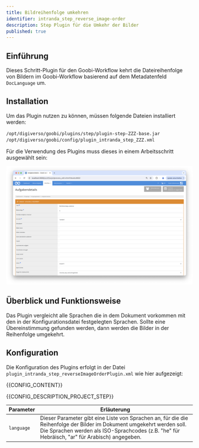 ```yaml
---
title: Bildreihenfolge umkehren
identifier: intranda_step_reverse_image-order
description: Step Plugin für die Umkehr der Bilder
published: true
---
```


## Einführung
Dieses Schritt-Plugin für den Goobi-Workflow kehrt die Dateireihenfolge von Bildern im Goobi-Workflow basierend auf dem Metadatenfeld `DocLanguage` um.

## Installation
Um das Plugin nutzen zu können, müssen folgende Dateien installiert werden:

```bash
/opt/digiverso/goobi/plugins/step/plugin-step-ZZZ-base.jar
/opt/digiverso/goobi/config/plugin_intranda_step_ZZZ.xml
```

Für die Verwendung des Plugins muss dieses in einem Arbeitsschritt ausgewählt sein:

![Konfiguration des Arbeitsschritts für die Nutzung des Plugins](screen1_de.png)


## Überblick und Funktionsweise
Das Plugin vergleicht alle Sprachen die in dem Dokument vorkommen mit den in der Konfigurationsdatei festgelegten Sprachen. Sollte eine Übereinstimmung gefunden werden, dann werden die Bilder in der Reihenfolge umgekehrt. 


## Konfiguration
Die Konfiguration des Plugins erfolgt in der Datei `plugin_intranda_step_reverseImageOrderPlugin.xml` wie hier aufgezeigt:

{{CONFIG_CONTENT}}

{{CONFIG_DESCRIPTION_PROJECT_STEP}}

Parameter               | Erläuterung
------------------------|------------------------------------
`language`              | Dieser Parameter gibt eine Liste von Sprachen an, für die die Reihenfolge der Bilder im Dokument umgekehrt werden soll. Die Sprachen werden als ISO-Sprachcodes (z.B. "he" für Hebräisch, "ar" für Arabisch) angegeben. |
